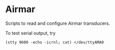 # Airmar
Scripts to read and configure Airmar transducers.

To test serial output, try 
```
(stty 9600 -echo -icrnl; cat) </dev/ttyAMA0
```
